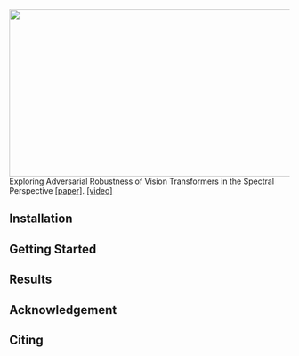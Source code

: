 <img src="https://github.com/gihyunkim/exploring_adversarial_examples_in_spectral_perspective/blob/main/imgs/fourier_attack.png" width="800" height="300">
Exploring Adversarial Robustness of Vision Transformers in the Spectral Perspective <a href="https://openaccess.thecvf.com/content/WACV2024/papers/Kim_Exploring_Adversarial_Robustness_of_Vision_Transformers_in_the_Spectral_Perspective_WACV_2024_paper.pdf" target="_blank">[paper]</a>.
<a href="https://www.youtube.com/watch?v=TP4MKRKGnp0" target="_blank">[video]</a> 


## Installation

## Getting Started

## Results

## Acknowledgement

## Citing
